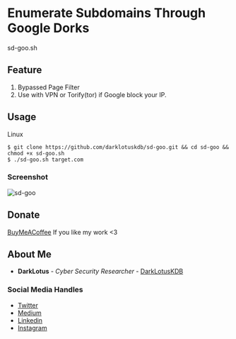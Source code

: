 # Enumerate Subdomains Through Google Dorks

sd-goo.sh

## Feature

1. Bypassed Page Filter
2. Use with VPN or Torify(tor) if Google block your IP.

## Usage

Linux

```
$ git clone https://github.com/darklotuskdb/sd-goo.git && cd sd-goo && chmod +x sd-goo.sh
$ ./sd-goo.sh target.com
```

### Screenshot
![sd-goo](https://user-images.githubusercontent.com/29382875/117357011-0b3f6000-aed2-11eb-8f9a-1c4e9f5e0113.png)


## Donate
[BuyMeACoffee](https://www.buymeacoffee.com/darklotus) If you like my work <3

## About Me

* **DarkLotus** - *Cyber Security Researcher* - [DarkLotusKDB](https://github.com/darklotuskdb)

### Social Media Handles
* [Twitter](https://twitter.com/darklotuskdb)
* [Medium](https://medium.com/@darklotus)
* [Linkedin](https://www.linkedin.com/in/kamaldeepbhati/)
* [Instagram](https://www.instagram.com/kamaldeepbhati/)

